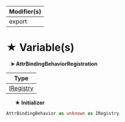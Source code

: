 | Modifier(s)                            |
|----------------------------------------|
| export |

# &#9733; Variable(s)

&nbsp;&nbsp; **&#10148; AttrBindingBehaviorRegistration**

| Type                        |
|-----------------------------|
| [IRegistry](/kernel/interface/di/iregistry.md) |

&nbsp;&nbsp;&nbsp;&nbsp;&nbsp; **&#9733; Initializer**

```ts
AttrBindingBehavior as unknown as IRegistry
```